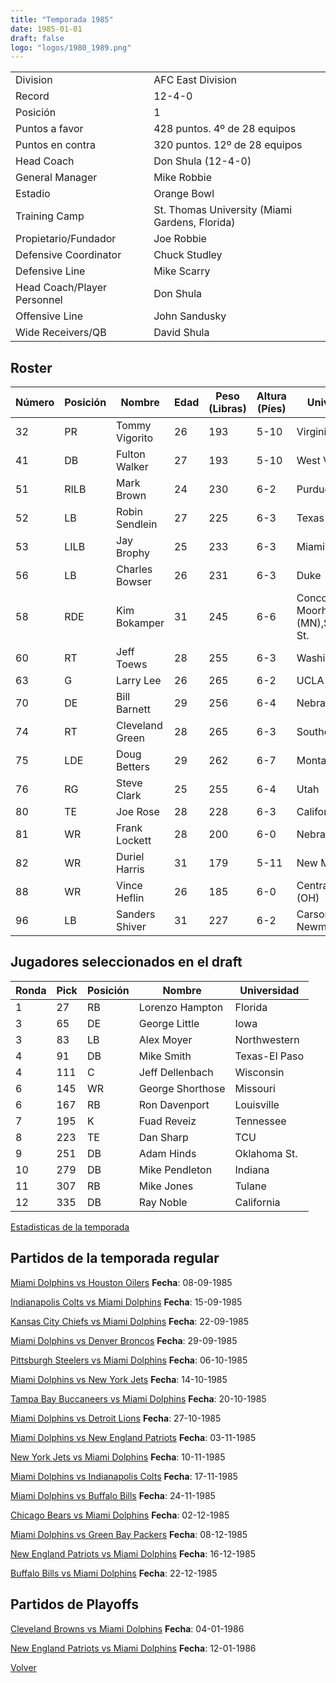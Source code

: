 ```yaml
---
title: "Temporada 1985"
date: 1985-01-01
draft: false
logo: "logos/1980_1989.png"
---
```


|                      |                      |
|-------------------------|---------------------------|
| Division               | AFC East Division            |
| Record                 | 12-4-0              |
| Posición               | 1            |
| Puntos a favor         | 428 puntos. 4º de 28 equipos           |
| Puntos en contra       | 320 puntos. 12º de 28 equipos       |
| Head Coach             | Don Shula (12-4-0)               |
| General Manager        | Mike Robbie      |
| Estadio                | Orange Bowl             |
| Training Camp          | St. Thomas University (Miami Gardens, Florida)        |
| Propietario/Fundador | Joe Robbie |
| Defensive Coordinator | Chuck Studley |
| Defensive Line | Mike Scarry |
| Head Coach/Player Personnel | Don Shula |
| Offensive Line | John Sandusky |
| Wide Receivers/QB | David Shula |


## Roster

| Número | Posición | Nombre           | Edad | Peso (Libras) | Altura (Píes) | Universidad          |
|--------|----------|------------------|------|---------------|---------------|----------------------|
| 32 | PR | Tommy Vigorito | 26 | 193 | 5-10 | Virginia |
| 41 | DB | Fulton Walker | 27 | 193 | 5-10 | West Virginia |
| 51 | RILB | Mark Brown | 24 | 230 | 6-2 | Purdue |
| 52 | LB | Robin Sendlein | 27 | 225 | 6-3 | Texas |
| 53 | LILB | Jay Brophy | 25 | 233 | 6-3 | Miami (FL) |
| 56 | LB | Charles Bowser | 26 | 231 | 6-3 | Duke |
| 58 | RDE | Kim Bokamper | 31 | 245 | 6-6 | Concordia-Moorhead (MN),San Jose St. |
| 60 | RT | Jeff Toews | 28 | 255 | 6-3 | Washington |
| 63 | G | Larry Lee | 26 | 265 | 6-2 | UCLA |
| 70 | DE | Bill Barnett | 29 | 256 | 6-4 | Nebraska |
| 74 | RT | Cleveland Green | 28 | 265 | 6-3 | Southern |
| 75 | LDE | Doug Betters | 29 | 262 | 6-7 | Montana,Nevada |
| 76 | RG | Steve Clark | 25 | 255 | 6-4 | Utah |
| 80 | TE | Joe Rose | 28 | 228 | 6-3 | California |
| 81 | WR | Frank Lockett | 28 | 200 | 6-0 | Nebraska |
| 82 | WR | Duriel Harris | 31 | 179 | 5-11 | New Mexico St. |
| 88 | WR | Vince Heflin | 26 | 185 | 6-0 | Central State (OH) |
| 96 | LB | Sanders Shiver | 31 | 227 | 6-2 | Carson-Newman |


## Jugadores seleccionados en el draft

| Ronda | Pick | Posición | Nombre           | Universidad          |
|-------|------|----------|------------------|----------------------|
| 1 | 27 | RB | Lorenzo Hampton | Florida |
| 3 | 65 | DE | George Little | Iowa |
| 3 | 83 | LB | Alex Moyer | Northwestern |
| 4 | 91 | DB | Mike Smith | Texas-El Paso |
| 4 | 111 | C | Jeff Dellenbach | Wisconsin |
| 6 | 145 | WR | George Shorthose | Missouri |
| 6 | 167 | RB | Ron Davenport | Louisville |
| 7 | 195 | K | Fuad Reveiz | Tennessee |
| 8 | 223 | TE | Dan Sharp | TCU |
| 9 | 251 | DB | Adam Hinds | Oklahoma St. |
| 10 | 279 | DB | Mike Pendleton | Indiana |
| 11 | 307 | RB | Mike Jones | Tulane |
| 12 | 335 | DB | Ray Noble | California |



[Estadisticas de la temporada](/historia/stats/1985)

## Partidos de la temporada regular

[Miami Dolphins vs Houston Oilers](/historia/partidos/mia-hou-19850908) **Fecha**: 08-09-1985

[Indianapolis Colts vs Miami Dolphins](/historia/partidos/ind-mia-19850915) **Fecha**: 15-09-1985

[Kansas City Chiefs vs Miami Dolphins](/historia/partidos/kc-mia-19850922) **Fecha**: 22-09-1985

[Miami Dolphins vs Denver Broncos](/historia/partidos/mia-den-19850929) **Fecha**: 29-09-1985

[Pittsburgh Steelers vs Miami Dolphins](/historia/partidos/pit-mia-19851006) **Fecha**: 06-10-1985

[Miami Dolphins vs New York Jets](/historia/partidos/mia-nyj-19851014) **Fecha**: 14-10-1985

[Tampa Bay Buccaneers vs Miami Dolphins](/historia/partidos/tb-mia-19851020) **Fecha**: 20-10-1985

[Miami Dolphins vs Detroit Lions](/historia/partidos/mia-det-19851027) **Fecha**: 27-10-1985

[Miami Dolphins vs New England Patriots](/historia/partidos/mia-ne-19851103) **Fecha**: 03-11-1985

[New York Jets vs Miami Dolphins](/historia/partidos/nyj-mia-19851110) **Fecha**: 10-11-1985

[Miami Dolphins vs Indianapolis Colts](/historia/partidos/mia-ind-19851117) **Fecha**: 17-11-1985

[Miami Dolphins vs Buffalo Bills](/historia/partidos/mia-buf-19851124) **Fecha**: 24-11-1985

[Chicago Bears vs Miami Dolphins](/historia/partidos/chi-mia-19851202) **Fecha**: 02-12-1985

[Miami Dolphins vs Green Bay Packers](/historia/partidos/mia-gb-19851208) **Fecha**: 08-12-1985

[New England Patriots vs Miami Dolphins](/historia/partidos/ne-mia-19851216) **Fecha**: 16-12-1985

[Buffalo Bills vs Miami Dolphins](/historia/partidos/buf-mia-19851222) **Fecha**: 22-12-1985




## Partidos de Playoffs

[Cleveland Browns vs Miami Dolphins](/historia/partidos/cle-mia-19860104) **Fecha**: 04-01-1986

[New England Patriots vs Miami Dolphins](/historia/partidos/ne-mia-19860112) **Fecha**: 12-01-1986




[Volver](/historia)